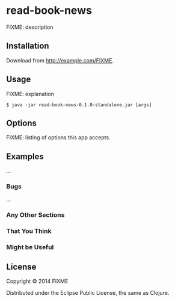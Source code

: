 # read-book-news

FIXME: description

## Installation

Download from http://example.com/FIXME.

## Usage

FIXME: explanation

    $ java -jar read-book-news-0.1.0-standalone.jar [args]

## Options

FIXME: listing of options this app accepts.

## Examples

...

### Bugs

...

### Any Other Sections
### That You Think
### Might be Useful

## License

Copyright © 2014 FIXME

Distributed under the Eclipse Public License, the same as Clojure.

